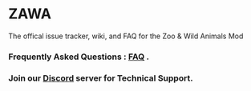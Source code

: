 # ZAWA
The offical issue tracker, wiki, and FAQ for the Zoo &amp; Wild Animals Mod

### Frequently Asked Questions : [FAQ](https://github.com/0SoggyMustache0/ZAWA/blob/master/FAQ.md) .

### Join our [Discord](https://discord.gg/zxaBHxD) server for Technical Support.
